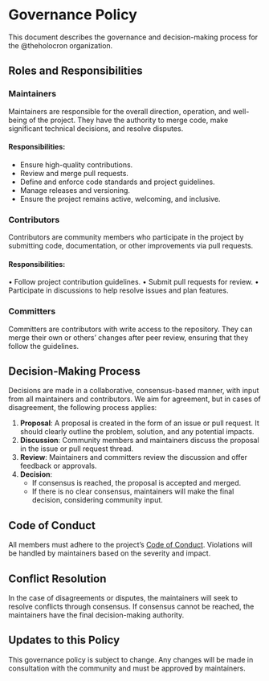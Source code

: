 # Governance Policy

This document describes the governance and decision-making process for the @theholocron organization.

## Roles and Responsibilities

### Maintainers

Maintainers are responsible for the overall direction, operation, and well-being of the project. They have the authority to merge code, make significant technical decisions, and resolve disputes.

#### Responsibilities:

* Ensure high-quality contributions.
* Review and merge pull requests.
* Define and enforce code standards and project guidelines.
* Manage releases and versioning.
* Ensure the project remains active, welcoming, and inclusive.

### Contributors

Contributors are community members who participate in the project by submitting code, documentation, or other improvements via pull requests.

#### Responsibilities:

• Follow project contribution guidelines.
• Submit pull requests for review.
• Participate in discussions to help resolve issues and plan features.

### Committers

Committers are contributors with write access to the repository. They can merge their own or others’ changes after peer review, ensuring that they follow the guidelines.

## Decision-Making Process

Decisions are made in a collaborative, consensus-based manner, with input from all maintainers and contributors. We aim for agreement, but in cases of disagreement, the following process applies:

1. **Proposal**: A proposal is created in the form of an issue or pull request. It should clearly outline the problem, solution, and any potential impacts.
2. **Discussion**: Community members and maintainers discuss the proposal in the issue or pull request thread.
3. **Review**: Maintainers and committers review the discussion and offer feedback or approvals.
4. **Decision**:
   - If consensus is reached, the proposal is accepted and merged.
   - If there is no clear consensus, maintainers will make the final decision, considering community input.

## Code of Conduct

All members must adhere to the project’s [Code of Conduct](./CODE_OF_CONDUCT.md). Violations will be handled by maintainers based on the severity and impact.

## Conflict Resolution

In the case of disagreements or disputes, the maintainers will seek to resolve conflicts through consensus. If consensus cannot be reached, the maintainers have the final decision-making authority.

## Updates to this Policy

This governance policy is subject to change. Any changes will be made in consultation with the community and must be approved by maintainers.
